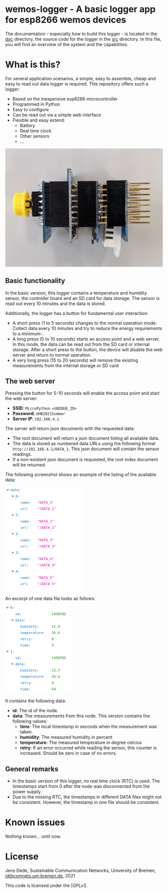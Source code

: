 # wemos-logger - A basic logger app for esp8266 wemos devices

The documentation - especially how to build this logger -  is located in the [doc](doc) directory, the source code for the logger in the [src](src) directory. In this file, you will find an overview of the system and the capabilities.

# What is this?

For several application scenarios, a simple, easy to assemble, cheap and easy to read out data logger is required. This repository offers such a logger:

* Based on the inexpensive esp8266 microcontroller
* Programmed in Python
* Easy to configure
* Can be read out via a simple web interface
* Flexible and easy extend:
    * Battery
    * Real time clock
    * Other sensors
    * ...

![The logger](doc/img/stack_complete_side.jpg  "The logger")

## Basic functionality

In the basic version, this logger contains a temperature and humidity sensor, the controller board and an SD card for data storage. The sensor is read out every 10 minutes and the data is stored.

Additionally, the logger has a button for fundamental user interaction:
* A short press (1 to 5 seconds) changes to the normal operation mode: Collect data every 10 minutes and try to reduce the energy requirements to a minimum-.
* A long press (5 to 10 seconds) starts an access point and a web server. In this mode, the data can be read out from the SD card or internal storage. After a short press to the button, the device will disable the web server and return to normal operation.
* A very long press (15 to 20 seconds) will remove the existing measurements from the internal storage or SD card

## The web server

Pressing the button for 5-10 seconds will enable the access point and start the web server:

* **SSID**: `MicroPython-<UNIQUE_ID>`
* **Password**: `UHB2021Summer`
* **Server IP**: `192.168.4.1`

The server will return json documents with the requested data:
* The root document will return a json document listing all available data.
* The data is stored as numbered data URLs using the following format `http://192.168.4.1/DATA_1`. This json document will contain the sensor readings.
* If a non-existent json document is requested, the root index document will be returned.

The following screenshot shows an example of the listing of the available data:

![The index of all available data](doc/img/screenshot_index.png  "The index of all available data")

An excerpt of one data file looks as follows:

![An excerpt of data file](doc/img/screenshot_datasets.png  "An excerpt of data file")

It contains the following data:

* **id**: The id of the node.
* **data**: The measurements from this node. This version contains the following values:
    * **time**: The local timestamp in seconds when the measurement was taken.
    * **humidity**: The measured humidity in percent
    * **temperature**: The measured temperature in degree celcius
    * **retry**: If an error occurred while reading the sensor, this counter is increased. Should be zero in case of no errors.



## General remarks

* In the basic version of this logger, no real time clock (RTC) is used. The timestamps start from 0 after the node was disconnected from the power supply.
* Due to the missing RTC, the timestamps in different DATA files might not be consistent. However, the timestamp in one file should be consistent.

# Known issues

Nothing known... until now.

# License

Jens Dede, Sustainable Communication Networks, University of Bremen, jd@comnets.uni-bremen.de, 2021

This code is licensed under the [GPLv3
